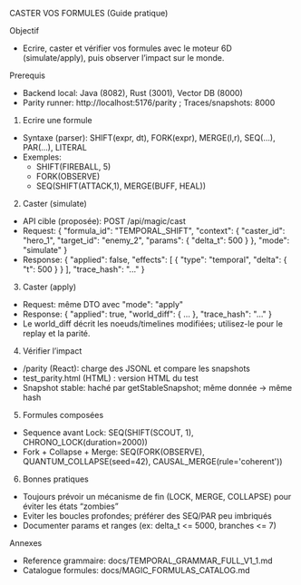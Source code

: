 CASTER VOS FORMULES (Guide pratique)

Objectif
- Ecrire, caster et vérifier vos formules avec le moteur 6D (simulate/apply), puis observer l’impact sur le monde.

Prerequis
- Backend local: Java (8082), Rust (3001), Vector DB (8000)
- Parity runner: http://localhost:5176/parity ; Traces/snapshots: 8000

1) Ecrire une formule
- Syntaxe (parser): SHIFT(expr, dt), FORK(expr), MERGE(l,r), SEQ(...), PAR(...), LITERAL
- Exemples:
  - SHIFT(FIREBALL, 5)
  - FORK(OBSERVE)
  - SEQ(SHIFT(ATTACK,1), MERGE(BUFF, HEAL))

2) Caster (simulate)
- API cible (proposée): POST /api/magic/cast
- Request:
  {
    "formula_id": "TEMPORAL_SHIFT",
    "context": { "caster_id": "hero_1", "target_id": "enemy_2", "params": { "delta_t": 500 } },
    "mode": "simulate"
  }
- Response:
  { "applied": false, "effects": [ { "type": "temporal", "delta": { "t": 500 } } ], "trace_hash": "..." }

3) Caster (apply)
- Request: même DTO avec "mode": "apply"
- Response: { "applied": true, "world_diff": { ... }, "trace_hash": "..." }
- Le world_diff décrit les noeuds/timelines modifiées; utilisez-le pour le replay et la parité.

4) Vérifier l’impact
- /parity (React): charge des JSONL et compare les snapshots
- test_parity.html (HTML) : version HTML du test
- Snapshot stable: haché par getStableSnapshot; même donnée -> même hash

5) Formules composées
- Sequence avant Lock: SEQ(SHIFT(SCOUT, 1), CHRONO_LOCK(duration=2000))
- Fork + Collapse + Merge: SEQ(FORK(OBSERVE), QUANTUM_COLLAPSE(seed=42), CAUSAL_MERGE(rule='coherent'))

6) Bonnes pratiques
- Toujours prévoir un mécanisme de fin (LOCK, MERGE, COLLAPSE) pour éviter les états “zombies”
- Eviter les boucles profondes; préférer des SEQ/PAR peu imbriqués
- Documenter params et ranges (ex: delta_t <= 5000, branches <= 7)

Annexes
- Reference grammaire: docs/TEMPORAL_GRAMMAR_FULL_V1_1.md
- Catalogue formules: docs/MAGIC_FORMULAS_CATALOG.md
